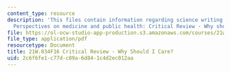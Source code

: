 ```yaml
---
content_type: resource
description: 'This files contain information regarding science writing and new media:
  Perspectives on medicine and public health: Critical Review - Why should I care?'
file: https://ol-ocw-studio-app-production.s3.amazonaws.com/courses/21w-034-science-writing-and-new-media-perspectives-on-medicine-and-public-health-fall-2016/2c6f6fe1c77dc89a6d841c4d2ec012aa_MIT21W_034F16_CritRevWhyI.pdf
file_type: application/pdf
resourcetype: Document
title: 21W.034F16 Critical Review - Why Should I Care?
uid: 2c6f6fe1-c77d-c89a-6d84-1c4d2ec012aa
---
```

